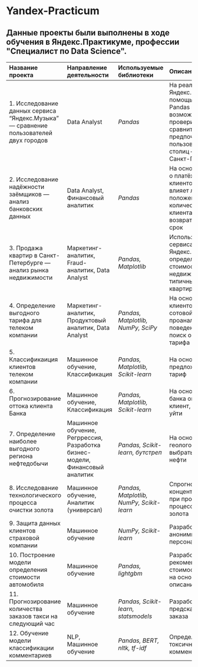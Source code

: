 # Yandex-Practicum
## Данные проекты были выполнены в ходе обучения в Яндекс.Практикуме, профессии "Специалист по Data Science".

|Название проекта                     |Направление деятельности   |Используемые библиотеки      | Описание                                                              |
|:------------------------------------|:--------------------------|:----------------------------|:----------------------------------------------------------------------|
|1. Исследование данных сервиса “Яндекс.Музыка” — сравнение пользователей двух городов|Data Analyst|*Pandas*|На реальных данных Яндекс.Музыки c помощью библиотеки Pandas и её возможностей проверить данные и сравнить поведение и предпочтения пользователей двух столиц — Москвы и Санкт-Петербурга|
|2. Исследование надёжности заёмщиков — анализ банковских данных|Data Analyst, Финансовый аналитик|*Pandas*|На основе статистики о платёжеспособности клиентов исследовать влияет ли семейное положение и количество детей клиента на факт возврата кредита в срок|
|3. Продажа квартир в Санкт-Петербурге — анализ рынка недвижимости|Маркетинг-аналитик, Fraud-аналитик, Data Analyst|*Pandas, Matplotlib*|Используя данные сервиса Яндекс.Недвижимость, определить рыночную стоимость объектов недвижимости и типичные параметры квартир|
|4. Определение выгодного тарифа для телеком компании|Маркетинг-аналитик, Продуктовый аналитик, Data Analyst|*Pandas, Matplotlib, NumPy, SciPy*|На основе данных клиентов оператора сотовой связи проанализировать поведение клиентов и поиск оптимального тарифа|
|5. Классификаиция клиентов телеком компании|Машинное обучение, Классификация|*Pandas, Matplotlib, Scikit-learn*|На основе данных предложить клиенту тариф|
|6. Прогнозирование оттока клиента Банка|Машинное обучение, Классификация|*Pandas, Matplotlib, Scikit-learn*|На основе данных из банка определить клиент, который может уйти|
|7. Определение наиболее выгодного региона нефтедобычи|Машинное обучение, Регррессия, Разработка бизнес-модели, Финансовый аналитик|*Pandas, Scikit-learn, бутстреп*|На основе данных геологоразведки выбрать район добычи нефти|
|8. Исследование технологического процесса очистки золота|Машинное обучение, Аналитик (универсал)|*Pandas, Matplotlib, NumPy, Scikit-learn*|Спрогнозировать концентрацию золота при проведении процесса очистки золота|
|9. Защита данных клиентов страховой компании|Машинное обучение|*NumPy, Scikit-learn*|Разработка модели анонимизации персональных данных|
|10. Построение модели определения стоимости автомобиля|Машинное обучение|*Pandas, lightgbm*|Разработка системы рекомендации стоимости автомобиля на основе его описания|
|11. Прогнозирование количества заказов такси на следующий час|Машинное обучение|*Pandas, Scikit-learn, statsmodels*|Разработка системы предсказания объема заказа|
|12. Обучение модели классификации комментариев|NLP, Машинное обучение|*Pandas, BERT, nltk, tf-idf*|Определение токсичности комментарии|
